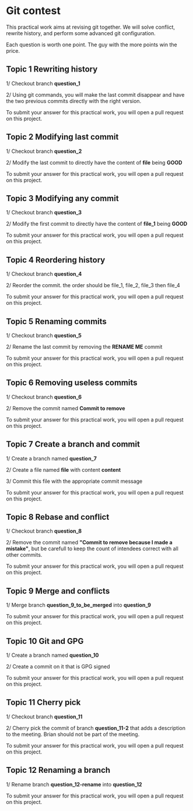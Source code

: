 # Git contest

This practical work aims at revising git together. We will solve conflict, rewrite history, and perform some advanced git configuration.

Each question is worth one point. The guy with the more points win the price.

## Topic 1 Rewriting history

1/ Checkout branch **question_1**

2/ Using git commands, you will make the last commit disappear and have the two previous commits directly with the right version. 

To submit your answer for this practical work, you will open a pull request on this project.

## Topic 2 Modifying last commit

1/ Checkout branch **question_2**

2/ Modify the last commit to directly have the content of **file** being **GOOD**

To submit your answer for this practical work, you will open a pull request on this project.

## Topic 3 Modifying any commit

1/ Checkout branch **question_3**

2/ Modify the first commit to directly have the content of **file_1** being **GOOD**

To submit your answer for this practical work, you will open a pull request on this project.

## Topic 4 Reordering history

1/ Checkout branch **question_4**

2/ Reorder the commit. the order should be file_1, file_2, file_3 then file_4

To submit your answer for this practical work, you will open a pull request on this project.

## Topic 5 Renaming commits

1/ Checkout branch **question_5**

2/ Rename the last commit by removing the **RENAME ME** commit

To submit your answer for this practical work, you will open a pull request on this project.

## Topic 6 Removing useless commits

1/ Checkout branch **question_6**

2/ Remove the commit named **Commit to remove**

To submit your answer for this practical work, you will open a pull request on this project.

## Topic 7 Create a branch and commit

1/ Create a branch named **question_7**

2/ Create a file named **file** with content **content**

3/ Commit this file with the appropriate commit message

To submit your answer for this practical work, you will open a pull request on this project.

## Topic 8 Rebase and conflict

1/ Checkout branch **question_8**

2/ Remove the commit named **"Commit to remove because I made a mistake"**, but be carefull to keep the count of intendees correct with all other commits.

To submit your answer for this practical work, you will open a pull request on this project.

## Topic 9 Merge and conflicts

1/ Merge branch **question_9_to_be_merged** into **question_9**

To submit your answer for this practical work, you will open a pull request on this project.

## Topic 10 Git and GPG

1/ Create a branch named **question_10**

2/ Create a commit on it that is GPG signed

To submit your answer for this practical work, you will open a pull request on this project.

## Topic 11 Cherry pick

1/ Checkout branch **question_11**

2/ Cherry pick the commit of branch **question_11-2** that adds a description to the meeting. Brian should not be part of the meeting.

To submit your answer for this practical work, you will open a pull request on this project.

## Topic 12 Renaming a branch

1/ Rename branch **question_12-rename** into **question_12**

To submit your answer for this practical work, you will open a pull request on this project.

